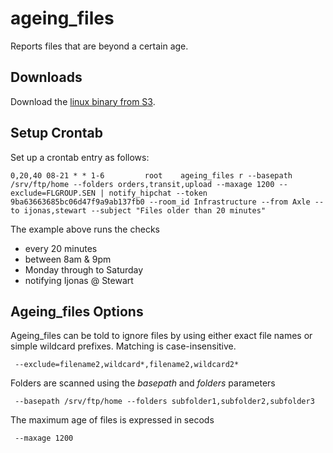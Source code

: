 # ageing_files
Reports files that are beyond a certain age.

## Downloads
Download the [linux binary from S3](https://s3.amazonaws.com/emergeadapt-public-downloads/ageing_files).

## Setup Crontab
Set up a crontab entry as follows:

    0,20,40 08-21 * * 1-6         root    ageing_files r --basepath /srv/ftp/home --folders orders,transit,upload --maxage 1200 --exclude=FLGROUP.SEN | notify_hipchat --token 9ba63663685bc06d47f9a9ab137fb0 --room_id Infrastructure --from Axle --to ijonas,stewart --subject "Files older than 20 minutes"
    
The example above runs the checks

- every 20 minutes
- between 8am & 9pm
- Monday through to Saturday
- notifying Ijonas @ Stewart

## Ageing_files Options
Ageing_files can be told to ignore files by using either exact file names or simple wildcard prefixes. Matching is case-insensitive.

     --exclude=filename2,wildcard*,filename2,wildcard2*

Folders are scanned using the *basepath* and *folders* parameters

     --basepath /srv/ftp/home --folders subfolder1,subfolder2,subfolder3

The maximum age of files is expressed in secods

     --maxage 1200

